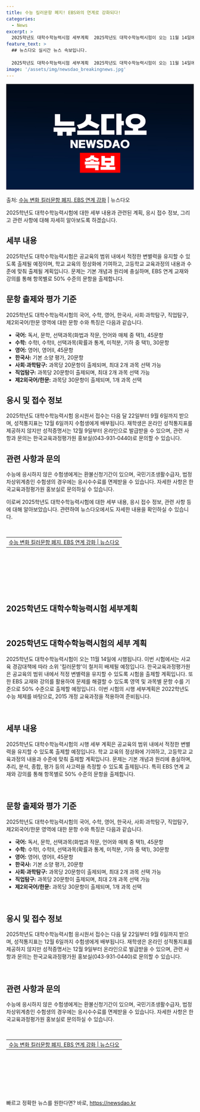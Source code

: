 ```yaml
---
title: 수능 킬러문항 폐지! EBS와의 연계로 강화되다!
categories:
  - News
excerpt: >
  2025학년도 대학수학능력시험 세부계획  2025학년도 대학수학능력시험이 오는 11월 14일에 시행됩니다. …
feature_text: >
  ## 뉴스다오 실시간 뉴스 속보입니다.

  2025학년도 대학수학능력시험 세부계획  2025학년도 대학수학능력시험이 오는 11월 14일에 시행됩니다. …
image: '/assets/img/newsdao_breakingnews.jpg'
---
```


![뉴스다오 속보](/assets/img/newsdao_breakingnews.jpg)

<p>출처: <a href="https://newsdao.kr/4539" rel="dofollow">수능 변화 킬러문항 폐지, EBS 연계 강화</a> | 뉴스다오</p>

<p data-ke-size="size16">2025학년도 대학수학능력시험에 대한 세부 내용과 관련된 계획, 응시 접수 정보, 그리고 관련 사항에 대해 자세히 알아보도록 하겠습니다.</p>

<h2 data-ke-size="size26">세부 내용</h2>
2025학년도 대학수학능력시험은 공교육의 범위 내에서 적정한 변별력을 유지할 수 있도록 출제될 예정이며, 학교 교육의 정상화에 기여하고, 고등학교 교육과정의 내용과 수준에 맞춰 출제될 계획입니다. 문제는 기본 개념과 원리에 충실하며, EBS 연계 교재와 강의를 통해 항목별로 50% 수준의 문항을 출제합니다.

<h2 data-ke-size="size26">문항 출제와 평가 기준</h2>
2025학년도 대학수학능력시험의 국어, 수학, 영어, 한국사, 사회·과학탐구, 직업탐구, 제2외국어/한문 영역에 대한 문항 수와 특징은 다음과 같습니다.
<ul>
  <li><b>국어:</b> 독서, 문학, 선택과목(화법과 작문, 언어와 매체 중 택1), 45문항</li>
  <li><b>수학:</b> 수학Ⅰ, 수학Ⅱ, 선택과목(확률과 통계, 미적분, 기하 중 택1), 30문항</li>
  <li><b>영어:</b> 영어Ⅰ, 영어Ⅱ, 45문항</li>
  <li><b>한국사:</b> 기본 소양 평가, 20문항</li>
  <li><b>사회·과학탐구:</b> 과목당 20문항이 출제되며, 최대 2개 과목 선택 가능</li>
  <li><b>직업탐구:</b> 과목당 20문항이 출제되며, 최대 2개 과목 선택 가능</li>
  <li><b>제2외국어/한문:</b> 과목당 30문항이 출제되며, 1개 과목 선택</li>
</ul>

<h2 data-ke-size="size26">응시 및 접수 정보</h2>
2025학년도 대학수학능력시험 응시원서 접수는 다음 달 22일부터 9월 6일까지 받으며, 성적통지표는 12월 6일까지 수험생에게 배부됩니다. 재학생은 온라인 성적통지표를 제공하지 않지만 성적증명서는 12월 9일부터 온라인으로 발급받을 수 있으며, 관련 사항과 문의는 한국교육과정평가원 홍보실(043-931-0440)로 문의할 수 있습니다.

<h2 data-ke-size="size26">관련 사항과 문의</h2>
수능에 응시하지 않은 수험생에게는 환불신청기간이 있으며, 국민기초생활수급자, 법정차상위계층인 수험생의 경우에는 응시수수료를 면제받을 수 있습니다. 자세한 사항은 한국교육과정평가원 홍보실로 문의하실 수 있습니다.

이로써 2025학년도 대학수학능력시험에 대한 세부 내용, 응시 접수 정보, 관련 사항 등에 대해 알아보았습니다. 관련하여 뉴스다오에서도 자세한 내용을 확인하실 수 있습니다. </p>
<p data-ke-size="size16">&nbsp;</p>
<table style="width: 680px; height: 114px;">
<tbody>
<tr>
<td style="text-align: center; height: 17px;"><a href="https://newsdao.kr/4539">수능 변화 킬러문항 폐지, EBS 연계 강화 | 뉴스다오</a></td>
</tr>
</tbody>
</table>
<p data-ke-size="size16">&nbsp;</p>
<h2 data-ke-size="size26">2025학년도 대학수학능력시험 세부계획</h2>
<p data-ke-size="size16">&nbsp;</p>
<h2 data-ke-size="size26">2025학년도 대학수학능력시험의 세부 계획</h2>
<p data-ke-size="size16">2025학년도 대학수학능력시험이 오는 11월 14일에 시행됩니다. 이번 시험에서는 사교육 경감대책에 따라 소위 '킬러문항'이 철저히 배제될 예정입니다. 한국교육과정평가원은 공교육의 범위 내에서 적정 변별력을 유지할 수 있도록 시험을 출제할 계획입니다. 또한 EBS 교재와 강의를 활용하여 문제를 해결할 수 있도록 영역 및 과목별 문항 수를 기준으로 50% 수준으로 출제할 예정입니다. 이번 시험의 시행 세부계획은 2022학년도 수능 체제를 바탕으로, 2015 개정 교육과정을 적용하여 준비됩니다.</p>
<p data-ke-size="size16">&nbsp;</p>
<h2 data-ke-size="size26">세부 내용</h2>
<p data-ke-size="size16">2025학년도 대학수학능력시험의 시행 세부 계획은 공교육의 범위 내에서 적정한 변별력을 유지할 수 있도록 출제할 예정입니다. 학교 교육의 정상화에 기여하고, 고등학교 교육과정의 내용과 수준에 맞춰 출제할 계획입니다. 문제는 기본 개념과 원리에 충실하며, 추리, 분석, 종합, 평가 등의 사고력을 측정할 수 있도록 출제됩니다. 특히 EBS 연계 교재와 강의를 통해 항목별로 50% 수준의 문항을 출제합니다.</p>
<p data-ke-size="size16">&nbsp;</p>
<h2 data-ke-size="size26">문항 출제와 평가 기준</h2>
<p data-ke-size="size16">2025학년도 대학수학능력시험의 국어, 수학, 영어, 한국사, 사회·과학탐구, 직업탐구, 제2외국어/한문 영역에 대한 문항 수와 특징은 다음과 같습니다.</p>
<ul>
  <li><b>국어:</b> 독서, 문학, 선택과목(화법과 작문, 언어와 매체 중 택1), 45문항</li>
  <li><b>수학:</b> 수학Ⅰ, 수학Ⅱ, 선택과목(확률과 통계, 미적분, 기하 중 택1), 30문항</li>
  <li><b>영어:</b> 영어Ⅰ, 영어Ⅱ, 45문항</li>
  <li><b>한국사:</b> 기본 소양 평가, 20문항</li>
  <li><b>사회·과학탐구:</b> 과목당 20문항이 출제되며, 최대 2개 과목 선택 가능</li>
  <li><b>직업탐구:</b> 과목당 20문항이 출제되며, 최대 2개 과목 선택 가능</li>
  <li><b>제2외국어/한문:</b> 과목당 30문항이 출제되며, 1개 과목 선택</li>
</ul>
<p data-ke-size="size16">&nbsp;</p>
<h2 data-ke-size="size26">응시 및 접수 정보</h2>
<p data-ke-size="size16">2025학년도 대학수학능력시험 응시원서 접수는 다음 달 22일부터 9월 6일까지 받으며, 성적통지표는 12월 6일까지 수험생에게 배부됩니다. 재학생은 온라인 성적통지표를 제공하지 않지만 성적증명서는 12월 9일부터 온라인으로 발급받을 수 있으며, 관련 사항과 문의는 한국교육과정평가원 홍보실(043-931-0440)로 문의할 수 있습니다.</p>
<p data-ke-size="size16">&nbsp;</p>
<h2 data-ke-size="size26">관련 사항과 문의</h2>
<p data-ke-size="size16">수능에 응시하지 않은 수험생에게는 환불신청기간이 있으며, 국민기초생활수급자, 법정차상위계층인 수험생의 경우에는 응시수수료를 면제받을 수 있습니다. 자세한 사항은 한국교육과정평가원 홍보실로 문의하실 수 있습니다.</p>
<p data-ke-size="size16">&nbsp;</p>
<table style="width: 680px; height: 114px;">
<tbody>
<tr>
<td style="text-align: center; height: 17px;"><a href="https://newsdao.kr/4539">수능 변화 킬러문항 폐지, EBS 연계 강화 | 뉴스다오</a></td>
</tr>
</tbody>
</table>
<p data-ke-size="size16">&nbsp;</p> 

빠르고 정확한 뉴스를 원한다면? 바로, <a href="https://newsdao.kr" rel="dofollow">https://newsdao.kr</a>


    

